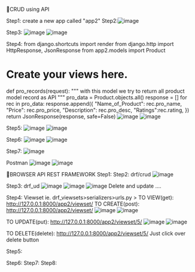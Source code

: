 🧩CRUD using API

Step1: create a new app called "app2"
Step2:![image](https://github.com/user-attachments/assets/1c62888a-caf7-41d2-aff2-f8494e14f9e2)

Step3:
![image](https://github.com/user-attachments/assets/b7928f3e-a02f-41bf-a125-0e498f584f14)
![image](https://github.com/user-attachments/assets/c69a7357-04e1-4868-98b9-059a98b3eb4f)


Step4:
from django.shortcuts import render
from django.http import HttpResponse, JsonResponse
from app2.models import Product

# Create your views here.
def pro_records(request):
    """
    with this model we try to return all product model record as API
    """
    pro_data = Product.objects.all()
    response = []
    for rec in pro_data:
        response.append({
            "Name_of_Product": rec.pro_name,
            "Price": rec.pro_price,
            "Description": rec.pro_desc,
            "Ratings":rec.rating,
        })
    return JsonResponse(response, safe=False)
![image](https://github.com/user-attachments/assets/995eb93e-427b-48a6-b145-79df82ff91b5)
![image](https://github.com/user-attachments/assets/921e171c-3f55-4fb6-afc6-13fea9aa5086)


Step5:
![image](https://github.com/user-attachments/assets/03d3a83f-c6cd-4876-8cb2-1df4509669d1)
![image](https://github.com/user-attachments/assets/5ee9b4ef-b279-46a6-9194-09bdd10512a7)


Step6:
![image](https://github.com/user-attachments/assets/8860a9d3-70fa-40dc-99cb-ea57da59114d)
![image](https://github.com/user-attachments/assets/9b9610be-f43b-43d5-a903-b793e106b487)



Step7:
![image](https://github.com/user-attachments/assets/386e27e1-4364-404d-80e4-990aa068b733)

Postman
![image](https://github.com/user-attachments/assets/ee888d90-dcb5-4e74-b9ad-3cd66abedb90)
![image](https://github.com/user-attachments/assets/17765c38-f6ce-4cac-afd7-347c189ade53)

🧩BROWSER API REST FRAMEWORK
Step1:
Step2: drf/crud
![image](https://github.com/user-attachments/assets/c6b0144c-ff8e-4e50-ba9e-5191c08ccfe4)

Step3: drf_ud
![image](https://github.com/user-attachments/assets/960d43fe-382c-45d8-b55e-57bb41eadc02)
![image](https://github.com/user-attachments/assets/f1695dc5-e033-43b8-9bc3-e3db6f55f778)
![image](https://github.com/user-attachments/assets/11ec37f9-37d0-479f-80bb-e0560ca9bdbb)
Delete and update ....

Step4: Viewset ie. drf_viewsets>serializers>urls.py >
TO VIEW(get): http://127.0.0.1:8000/app2/viewset/
TO CREATE(post): http://127.0.0.1:8000/app2/viewset/
![image](https://github.com/user-attachments/assets/47ff170b-49bc-4f87-bf28-4f3e255f16e2)
![image](https://github.com/user-attachments/assets/0e1bc0b8-556b-420e-9f4f-f3463a712c7a)

TO UPDATE(put): http://127.0.0.1:8000/app2/viewset/5/
![image](https://github.com/user-attachments/assets/0f22a06b-7194-46d7-87f6-08c1dc2d2080)
![image](https://github.com/user-attachments/assets/ab09d53e-513b-4b13-a0db-e0a180db7c96)

TO DELETE(delete): http://127.0.0.1:8000/app2/viewset/5/
Just click over delete button

Step5: 

Step6:
Step7:
Step8:


